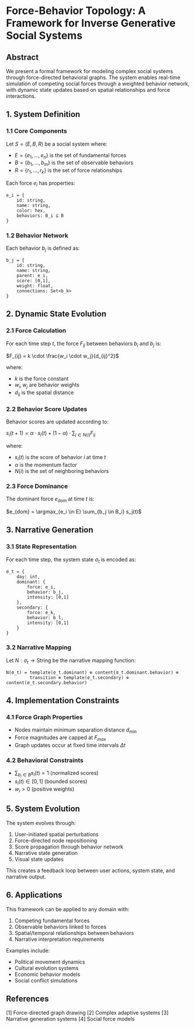 # Force-Behavior Topology: A Framework for Inverse Generative Social Systems

## Abstract

We present a formal framework for modeling complex social systems through force-directed behavioral graphs. The system enables real-time simulation of competing social forces through a weighted behavior network, with dynamic state updates based on spatial relationships and force interactions.

## 1. System Definition

### 1.1 Core Components

Let $S = (E, B, R)$ be a social system where:
- $E = \{e_1, ..., e_n\}$ is the set of fundamental forces
- $B = \{b_1, ..., b_m\}$ is the set of observable behaviors
- $R = \{r_1, ..., r_k\}$ is the set of force relationships

Each force $e_i$ has properties:
```
e_i = {
    id: string,
    name: string,
    color: hex,
    behaviors: B_i ⊆ B
}
```

### 1.2 Behavior Network

Each behavior $b_j$ is defined as:
```
b_j = {
    id: string,
    name: string,
    parent: e_i,
    score: [0,1],
    weight: float,
    connections: Set<b_k>
}
```

## 2. Dynamic State Evolution

### 2.1 Force Calculation

For each time step $t$, the force $F_{ij}$ between behaviors $b_i$ and $b_j$ is:

$F_{ij} = k \cdot \frac{w_i \cdot w_j}{d_{ij}^2}$

where:
- $k$ is the force constant
- $w_i, w_j$ are behavior weights
- $d_{ij}$ is the spatial distance

### 2.2 Behavior Score Updates

Behavior scores are updated according to:

$s_i(t+1) = \alpha \cdot s_i(t) + (1-\alpha) \cdot \sum_{j \in N(i)} F_{ij}$

where:
- $s_i(t)$ is the score of behavior $i$ at time $t$
- $\alpha$ is the momentum factor
- $N(i)$ is the set of neighboring behaviors

### 2.3 Force Dominance

The dominant force $e_{dom}$ at time $t$ is:

$e_{dom} = \argmax_{e_i \in E} \sum_{b_j \in B_i} s_j(t)$

## 3. Narrative Generation

### 3.1 State Representation

For each time step, the system state $\sigma_t$ is encoded as:
```
σ_t = {
    day: int,
    dominant: {
        force: e_i,
        behavior: b_j,
        intensity: [0,1]
    },
    secondary: {
        force: e_k,
        behavior: b_l,
        intensity: [0,1]
    }
}
```

### 3.2 Narrative Mapping

Let $N: \sigma_t \rightarrow \text{String}$ be the narrative mapping function:
```
N(σ_t) = template(σ_t.dominant) ⊕ content(σ_t.dominant.behavior) ⊕ 
         transition ⊕ template(σ_t.secondary) ⊕ content(σ_t.secondary.behavior)
```

## 4. Implementation Constraints

### 4.1 Force Graph Properties
- Nodes maintain minimum separation distance $d_{min}$
- Force magnitudes are capped at $F_{max}$
- Graph updates occur at fixed time intervals $\Delta t$

### 4.2 Behavioral Constraints
- $\sum_{b_i \in B} s_i(t) = 1$ (normalized scores)
- $s_i(t) \in [0,1]$ (bounded scores)
- $w_i > 0$ (positive weights)

## 5. System Evolution

The system evolves through:

1. User-initiated spatial perturbations
2. Force-directed node repositioning
3. Score propagation through behavior network
4. Narrative state generation
5. Visual state updates

This creates a feedback loop between user actions, system state, and narrative output.

## 6. Applications

This framework can be applied to any domain with:
1. Competing fundamental forces
2. Observable behaviors linked to forces
3. Spatial/temporal relationships between behaviors
4. Narrative interpretation requirements

Examples include:
- Political movement dynamics
- Cultural evolution systems
- Economic behavior models
- Social conflict simulations

## References

[1] Force-directed graph drawing
[2] Complex adaptive systems
[3] Narrative generation systems
[4] Social force models
